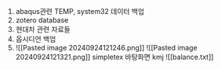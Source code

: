 1. abaqus관련 TEMP, system32 데이터 백업
2. zotero database
3. 현대차 관련 자료들
4. 옵시디언 백업
5. ![[Pasted image 20240924121246.png]]
![[Pasted image 20240924121321.png]]
simpletex
바탕화면 kmj
![[balance.txt]]